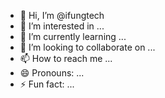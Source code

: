 - 👋 Hi, I’m @ifungtech
- 👀 I’m interested in ...
- 🌱 I’m currently learning ...
- 💞️ I’m looking to collaborate on ...
- 📫 How to reach me ...
- 😄 Pronouns: ...
- ⚡ Fun fact: ...

<!---
ifungtech/ifungtech is a ✨ special ✨ repository because its `README.md` (this file) appears on your GitHub profile.
You can click the Preview link to take a look at your changes.
--->

